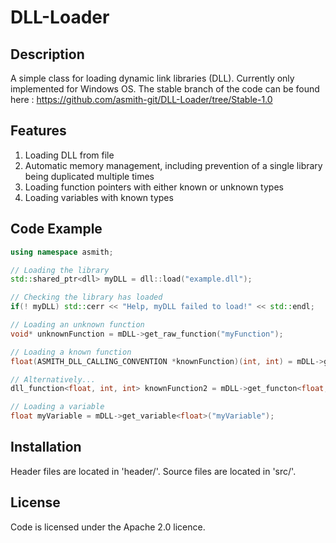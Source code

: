 # DLL-Loader
## Description
A simple class for loading dynamic link libraries (DLL). Currently only implemented for Windows OS.
The stable branch of the code can be found here : https://github.com/asmith-git/DLL-Loader/tree/Stable-1.0

## Features
1. Loading DLL from file
2. Automatic memory management, including prevention of a single library being duplicated multiple times
3. Loading function pointers with either known or unknown types
4. Loading variables with known types


## Code Example
```C++
using namespace asmith;

// Loading the library
std::shared_ptr<dll> myDLL = dll::load("example.dll");

// Checking the library has loaded
if(! myDLL) std::cerr << "Help, myDLL failed to load!" << std::endl;

// Loading an unknown function
void* unknownFunction = mDLL->get_raw_function("myFunction");

// Loading a known function
float(ASMITH_DLL_CALLING_CONVENTION *knownFunction)(int, int) = mDLL->get_functon<float,int,int>("myFunction");

// Alternatively...
dll_function<float, int, int> knownFunction2 = mDLL->get_functon<float,int,int>("myFunction");

// Loading a variable
float myVariable = mDLL->get_variable<float>("myVariable");
```

## Installation
Header files are located in 'header/'.
Source files are located in 'src/'.

## License
Code is licensed under the Apache 2.0 licence.

